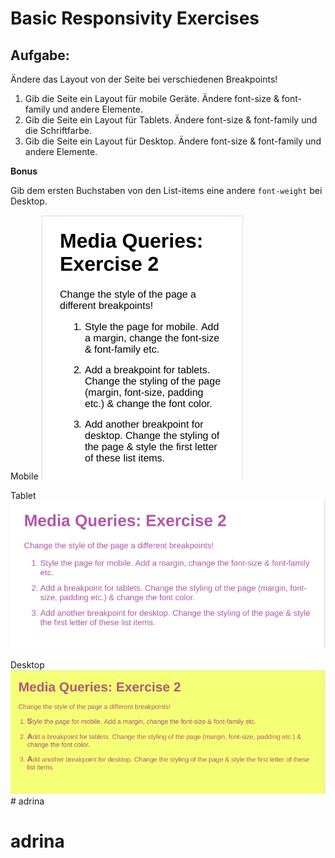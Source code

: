 # Basic Responsivity Exercises

## Aufgabe:

Ändere das Layout von der Seite bei verschiedenen Breakpoints!

1. Gib die Seite ein Layout für mobile Geräte.  Ändere font-size & font-family und andere Elemente.
2. Gib die Seite ein Layout für Tablets.  Ändere font-size & font-family und die Schriftfarbe.
1. Gib die Seite ein Layout für Desktop.  Ändere font-size & font-family und andere Elemente.


**Bonus**

  Gib dem ersten Buchstaben von den List-items eine andere  `font-weight` bei Desktop.

Mobile 
![alt-text](/reference-images/reference-image-mobile.png "Reference Mobile")

Tablet 
![alt-text](/reference-images/reference-image-tablet.png "Reference Tablet")

Desktop 
![alt-text](/reference-images/reference-image-desktop.png "Reference Desktop")# adrina
# adrina
